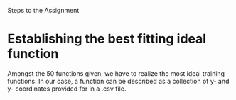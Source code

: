 Steps to the Assignment
# Establishing the best fitting ideal function
Amongst the 50 functions given, we have to realize the most ideal training functions.
In our case, a function can be described as a collection of y- and y- coordinates provided for in a .csv file.